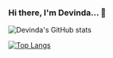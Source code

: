 ### Hi there, I'm Devinda... 👋 

![Devinda's GitHub stats](https://github-readme-stats.vercel.app/api?username=devinda2003nc&show_icons=true&theme=radical)

[![Top Langs](https://github-readme-stats.vercel.app/api/top-langs/?username=devinda2003nc&layout=compact)](https://github.com/devinda2003nc/github-readme-stats)
